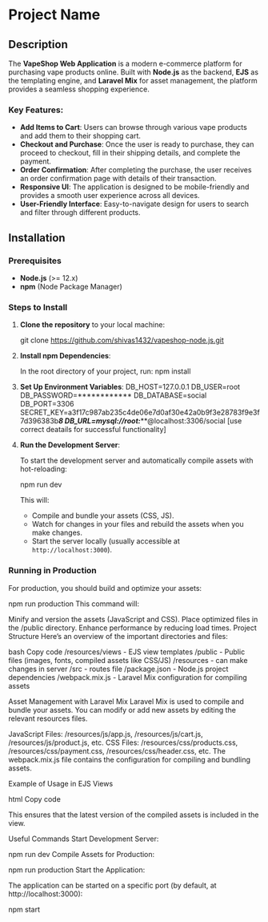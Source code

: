 # Project Name

## Description


The **VapeShop Web Application** is a modern e-commerce platform for purchasing vape products online. Built with **Node.js** as the backend, **EJS** as the templating engine, and **Laravel Mix** for asset management, the platform provides a seamless shopping experience. 

### Key Features:
- **Add Items to Cart**: Users can browse through various vape products and add them to their shopping cart.
- **Checkout and Purchase**: Once the user is ready to purchase, they can proceed to checkout, fill in their shipping details, and complete the payment.
- **Order Confirmation**: After completing the purchase, the user receives an order confirmation page with details of their transaction.
- **Responsive UI**: The application is designed to be mobile-friendly and provides a smooth user experience across all devices.
- **User-Friendly Interface**: Easy-to-navigate design for users to search and filter through different products.


## Installation

### Prerequisites
- **Node.js** (>= 12.x)
- **npm** (Node Package Manager)

### Steps to Install

1. **Clone the repository** to your local machine:

    git clone https://github.com/shivas1432/vapeshop-node.js.git
2. **Install npm Dependencies**:

    In the root directory of your project, run:
    npm install
    

3. **Set Up Environment Variables**:
     DB_HOST=127.0.0.1
DB_USER=root
DB_PASSWORD=************
DB_DATABASE=social
DB_PORT=3306
SECRET_KEY=a3f17c987ab235c4de06e7d0af30e42a0b9f3e28783f9e3f7d396383b*******8
DB_URL=mysql://root:*********@localhost:3306/social
[use correct deatails for successful functionality]

4. **Run the Development Server**:

    To start the development server and automatically compile assets with hot-reloading:


    npm run dev
   

    This will:
    - Compile and bundle your assets (CSS, JS).
    - Watch for changes in your files and rebuild the assets when you make changes.
    - Start the server locally (usually accessible at `http://localhost:3000`).

### Running in Production

For production, you should build and optimize your assets:

npm run production
This command will:

Minify and version the assets (JavaScript and CSS).
Place optimized files in the /public directory.
Enhance performance by reducing load times.
Project Structure
Here’s an overview of the important directories and files:

bash
Copy code
/resources/views      - EJS view templates
/public               - Public files (images, fonts, compiled assets like CSS/JS)
/resources            - can make changes in server
/src                  - routes file
/package.json         - Node.js project dependencies
/webpack.mix.js       - Laravel Mix configuration for compiling assets

Asset Management with Laravel Mix
Laravel Mix is used to compile and bundle your assets. You can modify or add new assets by editing the relevant resources files.

JavaScript Files: /resources/js/app.js, /resources/js/cart.js, /resources/js/product.js, etc.
CSS Files: /resources/css/products.css, /resources/css/payment.css, /resources/css/header.css, etc.
The webpack.mix.js file contains the configuration for compiling and bundling assets.

Example of Usage in EJS Views

html
Copy code
<head>
    <link rel="stylesheet" href="{{ mix('/css/app.css') }}">
</head>

<body>
    <script src="{{ mix('/js/app.js') }}"></script>
</body>
This ensures that the latest version of the compiled assets is included in the view.

Useful Commands
Start Development Server:

npm run dev
Compile Assets for Production:

npm run production
Start the Application:

The application can be started on a specific port (by default, at http://localhost:3000):

npm start

